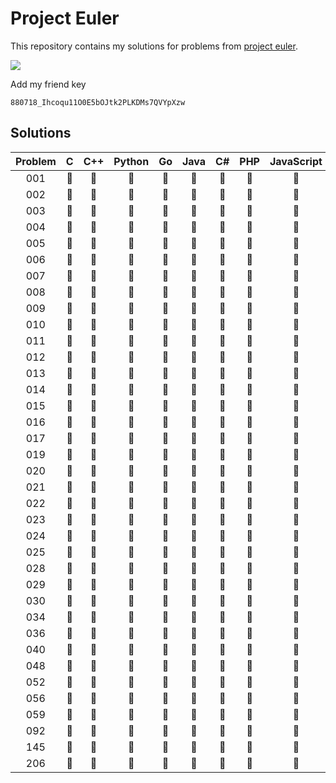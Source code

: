 # Project Euler

This repository contains my solutions for problems from [project
euler](https://projecteuler.net).

![](https://projecteuler.net/profile/zidhuss.png)

Add my friend key

```
880718_Ihcoqu11O0E5bOJtk2PLKDMs7QVYpXzw
```

## Solutions

| Problem |  C   | C++  | Python |  Go  | Java |  C#  | PHP  | JavaScript | Rust | Ruby |
|:-------:|:----:|:----:|:------:|:----:|:----:|:----:|:----:|:----------:|:----:|:----:|
|   001   |  🔵  |  🔵  |   🔵   |  🔵  |  🔵  |  🔵  |  🔵  |     🔵     |  🔵  |  🔵  |
|   002   |  🔵  |  🔵  |   🔵   |  🔵  |  🔵  |  🔵  |  🔵  |     🔵     |  🔵  |  🔵  |
|   003   |  🔵  |  🔵  |   🔵   |  🔵  |  🔵  |  🔵  |  🔵  |     🔵     |  🔵  |  🔴  |
|   004   |  🔵  |  🔵  |   🔵   |  🔵  |  🔵  |  🔵  |  🔵  |     🔵     |  🔵  |  🔴  |
|   005   |  🔵  |  🔵  |   🔵   |  🔵  |  🔵  |  🔵  |  🔵  |     🔵     |  🔵  |  🔴  |
|   006   |  🔵  |  🔵  |   🔵   |  🔵  |  🔵  |  🔵  |  🔵  |     🔵     |  🔵  |  🔴  |
|   007   |  🔵  |  🔵  |   🔵   |  🔵  |  🔵  |  🔵  |  🔵  |     🔵     |  🔴  |  🔴  |
|   008   |  🔵  |  🔴  |   🔵   |  🔵  |  🔵  |  🔴  |  🔴  |     🔵     |  🔴  |  🔴  |
|   009   |  🔵  |  🔵  |   🔵   |  🔵  |  🔵  |  🔵  |  🔵  |     🔵     |  🔴  |  🔴  |
|   010   |  🔵  |  🔵  |   🔵   |  🔵  |  🔵  |  🔵  |  🔵  |     🔵     |  🔴  |  🔴  |
|   011   |  🔴  |  🔴  |   🔴   |  🔵  |  🔴  |  🔴  |  🔴  |     🔴     |  🔴  |  🔴  |
|   012   |  🔴  |  🔴  |   🔴   |  🔵  |  🔴  |  🔴  |  🔴  |     🔴     |  🔴  |  🔴  |
|   013   |  🔴  |  🔴  |   🔵   |  🔵  |  🔴  |  🔴  |  🔴  |     🔴     |  🔴  |  🔴  |
|   014   |  🔴  |  🔴  |   🔴   |  🔵  |  🔴  |  🔴  |  🔴  |     🔴     |  🔴  |  🔴  |
|   015   |  🔵  |  🔵  |   🔵   |  🔵  |  🔵  |  🔵  |  🔴  |     🔵     |  🔵  |  🔴  |
|   016   |  🔴  |  🔴  |   🔵   |  🔵  |  🔴  |  🔴  |  🔴  |     🔴     |  🔴  |  🔴  |
|   017   |  🔴  |  🔴  |   🔴   |  🔵  |  🔴  |  🔴  |  🔴  |     🔴     |  🔴  |  🔴  |
|   019   |  🔵  |  🔴  |   🔵   |  🔵  |  🔴  |  🔴  |  🔴  |     🔴     |  🔴  |  🔴  |
|   020   |  🔴  |  🔴  |   🔵   |  🔵  |  🔴  |  🔴  |  🔴  |     🔴     |  🔴  |  🔴  |
|   021   |  🔴  |  🔴  |   🔵   |  🔴  |  🔴  |  🔴  |  🔴  |     🔴     |  🔴  |  🔴  |
|   022   |  🔴  |  🔴  |   🔴   |  🔵  |  🔴  |  🔴  |  🔴  |     🔵     |  🔴  |  🔴  |
|   023   |  🔴  |  🔴  |   🔵   |  🔴  |  🔴  |  🔴  |  🔴  |     🔴     |  🔴  |  🔴  |
|   024   |  🔴  |  🔴  |   🔵   |  🔴  |  🔴  |  🔴  |  🔴  |     🔴     |  🔴  |  🔴  |
|   025   |  🔴  |  🔴  |   🔵   |  🔵  |  🔴  |  🔴  |  🔴  |     🔴     |  🔴  |  🔴  |
|   028   |  🔵  |  🔵  |   🔵   |  🔵  |  🔵  |  🔵  |  🔵  |     🔵     |  🔵  |  🔴  |
|   029   |  🔴  |  🔴  |   🔵   |  🔵  |  🔴  |  🔴  |  🔴  |     🔴     |  🔴  |  🔴  |
|   030   |  🔵  |  🔴  |   🔴   |  🔵  |  🔴  |  🔴  |  🔴  |     🔴     |  🔴  |  🔴  |
|   034   |  🔵  |  🔴  |   🔴   |  🔵  |  🔴  |  🔴  |  🔴  |     🔴     |  🔴  |  🔴  |
|   036   |  🔴  |  🔴  |   🔵   |  🔵  |  🔴  |  🔴  |  🔴  |     🔴     |  🔴  |  🔴  |
|   040   |  🔴  |  🔴  |   🔵   |  🔴  |  🔴  |  🔴  |  🔴  |     🔴     |  🔴  |  🔴  |
|   048   |  🔴  |  🔴  |   🔵   |  🔵  |  🔴  |  🔴  |  🔴  |     🔴     |  🔴  |  🔴  |
|   052   |  🔴  |  🔴  |   🔵   |  🔴  |  🔴  |  🔴  |  🔴  |     🔴     |  🔴  |  🔴  |
|   056   |  🔴  |  🔴  |   🔵   |  🔵  |  🔴  |  🔴  |  🔴  |     🔴     |  🔴  |  🔴  |
|   059   |  🔵  |  🔴  |   🔵   |  🔵  |  🔴  |  🔴  |  🔴  |     🔴     |  🔴  |  🔴  |
|   092   |  🔵  |  🔴  |   🔴   |  🔵  |  🔴  |  🔴  |  🔴  |     🔴     |  🔴  |  🔴  |
|   145   |  🔵  |  🔴  |   🔴   |  🔵  |  🔴  |  🔴  |  🔴  |     🔴     |  🔵  |  🔴  |
|   206   |  🔵  |  🔴  |   🔴   |  🔵  |  🔴  |  🔴  |  🔴  |     🔴     |  🔴  |  🔴  |
